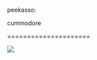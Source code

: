 <!--
id: 564598953
link: http://tumblr.atmos.org/post/564598953/peekasso-cummodore
slug: peekasso-cummodore
date: Sat May 01 2010 19:28:20 GMT-0700 (PDT)
publish: 2010-05-01
tags: 
title: peekasso:

cummodore

-->


peekasso:

cummodore

=====================

![](http://31.media.tumblr.com/tumblr_l1rl40NDOi1qz732no1_r2_500.gif)

